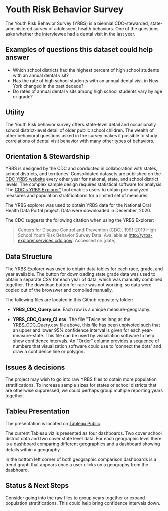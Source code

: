 # Youth Risk Behavior Survey

The Youth Risk Behavior Survey (YRBS) is a biennial CDC-stewarded, state-administered survey of adolescent health behaviors. One of the questions asks whether the interviewee had a dental visit in the last year.

## Examples of questions this dataset could help answer

* Which school districts had the highest percent of high school students with an annual dental visit?
* Has the rate of high school students with an annual dental visit in New York changed in the past decade?
* Do rates of annual dental visits among high school students vary by age or grade?

## Utility

The Youth Risk behavior survey offers state-level detail and occasionally school district-level detail of older public school children. The wealth of other behavioral questions asked in the survey makes it possible to study correlations of dental visit behavior with many other types of behaviors.

## Orientation & Stewardship  

YRBS is designed by the CDC and conducted in collaboration with states, school districts, and territories. Consolidated datasets are published on the [CDC YRBS website](https://www.cdc.gov/healthyyouth/data/yrbs/data.htm) every other year for national, state, and school district levels. The complex sample design requires statistical software for analysis. The [CDC's YRBS Explorer"](https://yrbs-explorer.services.cdc.gov/#/) tool enables users to obtain pre-analyzed measures and population stratifications for a limited set of measures.

The YRBS explorer was used to obtain YRBS data for the National Oral Health Data Portal project. Data were downloaded in December, 2020.

The CDC suggests the following citation when using the YRBS Explorer:
> Centers for Disease Control and Prevention (CDC). 1991-2019 High School Youth Risk Behavior Survey Data. Available at http://yrbs-explorer.services.cdc.gov/. Accessed on [date]


## Data Structure

The YRBS Explorer was used to obtain data tables for each race, grade, and year available. The button for downloading state grade data was used to obtain a separate CSV for each year of data, which was manually combined together. The download button for race was not working, so data were copied out of the browswer and compiled manually.

The following files are located in this Github repository folder:

* **YRBS_CDC_Query.csv**. Each row is a unique measure-geography. 

* **YRBS_CDC_Query_CI.csv**. The file "Twice as long as the YRBS_CDC_Query.csv file above, this file has been unpivoted such that an upper and lower 95% confidence interval is given for each year-measure-state. This file can be used by visualiation software to help show confidence intervals. An "Order" column provides a sequence of numbers that visualization software could use to 'connect the dots' and draw a confidence line or polygon.

## Issues & decisions

The project may wish to go into raw YRBS files to obtain more population stratifications. To increase sample sizes for states or school districts that are otherwise suppressed, we could perhaps group multiple reporting years together.

## Tableu Presentation

The presentation is located on [Tableau Public](https://public.tableau.com/profile/association.of.state.territorial.dental.directors#!/vizhome/ASTDDCOVID-19StateImpactDashboard/Orientation).

The current Tableau viz is presented as four dashboards. Two cover school district data and two cover state level data. For each geographic level there is a dashboard comparing different geographics and a dashboard showing details within a geography.

In the bottom left corner of both geographic comparison dashboards is a trend graph that appears once a user clicks on a geography from the dasbhoard.

## Status & Next Steps

Consider going into the raw files to group years together or expand population stratifications. This could help bring confidence intervals down.
